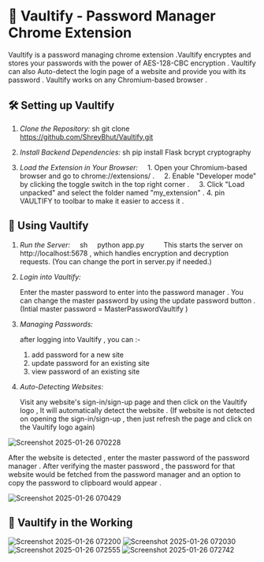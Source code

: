 # 🔐 Vaultify - Password Manager Chrome Extension

Vaultify is a password managing chrome extension .Vaultify encryptes and stores your passwords with the power of AES-128-CBC encryption . Vaultify can also Auto-detect the login page of a website and provide you with its password . Vaultify works on any Chromium-based browser .

## 🛠 Setting up Vaultify

1) *Clone the Repository:*
   sh
   git clone https://github.com/ShreyBhut/Vaultify.git

2) *Install Backend Dependencies:*
   sh
   pip install Flask bcrypt cryptography

3) *Load the Extension in Your Browser:*
    1. Open your Chromium-based browser and go to chrome://extensions/  .
    2. Enable "Developer mode" by clicking the toggle switch in the top right corner .
    3. Click "Load unpacked" and select the folder named "my_extension" .
    4. pin VAULTIFY to toolbar to make it easier to access it .
   
## 🚀 Using Vaultify

1) *Run the Server:*
    sh
    python app.py
    
    This starts the server on http://localhost:5678 , which handles encryption and decryption requests. (You can change the port in server.py if needed.)

2) *Login into Vaultify:*

    Enter the master password to enter into the password manager .
    You can change the master password by using the update password button .
    (Intial master password = MasterPasswordVaultify )

3) *Managing Passwords:*

   after logging into Vaultify , you can :-

   1. add password for a new site
   2. update password for an existing site
   3. view password of an existing site

4) *Auto-Detecting Websites:*

   Visit any website's sign-in/sign-up page and then click on the Vaultify logo , It will automatically detect the website .
   (If website is not detected on opening the sign-in/sign-up , then just refresh the page and click on the Vaultify logo again)
   
![Screenshot 2025-01-26 070228](https://github.com/user-attachments/assets/34b96f2b-c0c7-4b15-a415-47dadbc480ca)

   After the website is detected , enter the master password of the password manager . After verifying the master password , the password for that website would be fetched from the password manager and an option 
   to copy the password to clipboard would appear . 

![Screenshot 2025-01-26 070429](https://github.com/user-attachments/assets/ea6bbf02-18e9-4aaf-8f9d-2c2ff86130d3)

## 🌟 Vaultify in the Working 

![Screenshot 2025-01-26 072200](https://github.com/user-attachments/assets/4de8ddd4-e9f1-46a4-8720-0b1d7802a408)
![Screenshot 2025-01-26 072030](https://github.com/user-attachments/assets/305923f6-0675-4909-820c-773bc71a6e08)
![Screenshot 2025-01-26 072555](https://github.com/user-attachments/assets/08d71406-ebff-49d7-8597-e7f06694a0e2)
![Screenshot 2025-01-26 072742](https://github.com/user-attachments/assets/c39c3656-cf67-4608-9931-0de27460f631)



   
